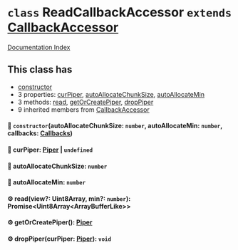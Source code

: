 # `class` ReadCallbackAccessor `extends` [CallbackAccessor](../class.CallbackAccessor/README.md)

[Documentation Index](../README.md)

## This class has

- [constructor](#-constructorautoallocatechunksize-number-autoallocatemin-number-callbacks-callbacks)
- 3 properties:
[curPiper](#-curpiper-piper--undefined),
[autoAllocateChunkSize](#-autoallocatechunksize-number),
[autoAllocateMin](#-autoallocatemin-number)
- 3 methods:
[read](#-readview-uint8array-min-number-promiseuint8arrayarraybufferlike),
[getOrCreatePiper](#-getorcreatepiper-piper),
[dropPiper](#-droppipercurpiper-piper-void)
- 9 inherited members from [CallbackAccessor](../class.CallbackAccessor/README.md)


#### 🔧 `constructor`(autoAllocateChunkSize: `number`, autoAllocateMin: `number`, callbacks: [Callbacks](../type.Callbacks/README.md))



#### 📄 curPiper: [Piper](../class.Piper/README.md) | `undefined`



#### 📄 autoAllocateChunkSize: `number`



#### 📄 autoAllocateMin: `number`



#### ⚙ read(view?: Uint8Array, min?: `number`): Promise\<Uint8Array\<ArrayBufferLike>>



#### ⚙ getOrCreatePiper(): [Piper](../class.Piper/README.md)



#### ⚙ dropPiper(curPiper: [Piper](../class.Piper/README.md)): `void`



